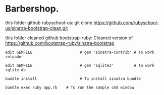 Barbershop.
=======================

this folder github rubyschool-us:
git clone https://github.com/rubyschool-us/sinatra-bootstrap-clean.git

this folder cleaned github bootstrap-ruby: 
Cleaned version of https://github.com/bootstrap-ruby/sinatra-bootstrap

    edit GEMFILE                     # gem 'sinatra-contrib' # To work reloader
    
    edit GEMFILE                     # gem 'sqlite3'         # To work sqlite db
	
    bundle install                   # To install sinatra bundle

    bundle exec ruby app.rb    # To run the sample cmd window
